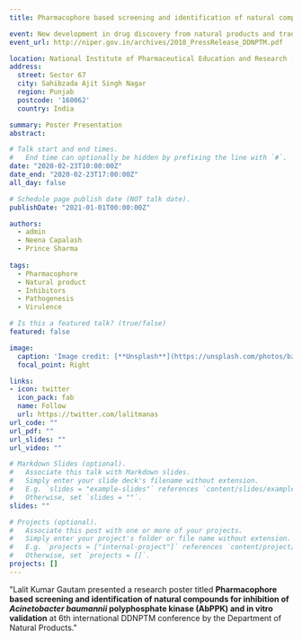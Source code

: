 ```yaml
---
title: Pharmacophore based screening and identification of natural compounds for inhibition of Acinetobacter baumannii polyphosphate kinase (AbPPK) and in vitro validation

event: New development in drug discovery from natural products and traditional medicines (DDNPTM-2018)
event_url: http://niper.gov.in/archives/2018_PressRelease_DDNPTM.pdf

location: National Institute of Pharmaceutical Education and Research (NIPER) Mohali
address:
  street: Sector 67
  city: Sahibzada Ajit Singh Nagar
  region: Punjab
  postcode: '160062'
  country: India

summary: Poster Presentation
abstract: 

# Talk start and end times.
#   End time can optionally be hidden by prefixing the line with `#`.
date: "2020-02-23T10:00:00Z"
date_end: "2020-02-23T17:00:00Z"
all_day: false

# Schedule page publish date (NOT talk date).
publishDate: "2021-01-01T00:00:00Z"

authors:
  - admin
  - Neena Capalash
  - Prince Sharma
  
tags:
  - Pharmacophore
  - Natural product
  - Inhibitors
  - Pathogenesis
  - Virulence

# Is this a featured talk? (true/false)
featured: false

image:
  caption: 'Image credit: [**Unsplash**](https://unsplash.com/photos/bzdhc5b3Bxs)'
  focal_point: Right

links:
- icon: twitter
  icon_pack: fab
  name: Follow
  url: https://twitter.com/lalitmanas
url_code: ""
url_pdf: ""
url_slides: ""
url_video: ""

# Markdown Slides (optional).
#   Associate this talk with Markdown slides.
#   Simply enter your slide deck's filename without extension.
#   E.g. `slides = "example-slides"` references `content/slides/example-slides.md`.
#   Otherwise, set `slides = ""`.
slides: ""

# Projects (optional).
#   Associate this post with one or more of your projects.
#   Simply enter your project's folder or file name without extension.
#   E.g. `projects = ["internal-project"]` references `content/project/deep-learning/index.md`.
#   Otherwise, set `projects = []`.
projects: []
---
```


"Lalit Kumar Gautam presented a research poster titled **Pharmacophore based screening and identification of natural compounds for inhibition of *Acinetobacter baumannii* polyphosphate kinase (AbPPK) and in vitro validation** at 6th international DDNPTM conference by the Department of Natural Products."
